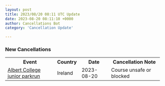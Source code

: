 ```yaml
---
layout: post
title: 2023/08/20 08:11 UTC Update
date: 2023-08-20 08:11:10 +0000
author: Cancellations Bot
category: 'Cancellation Update'

---
```


<h3>New Cancellations</h3>
<div class='hscrollable'>
<table style='width: 100%'>
    <tr>
        <th>Event</th>
        <th>Country</th>
        <th>Date</th>
        <th>Cancellation Note</th>
    </tr>
    <tr>
        <td><a href="https://www.parkrun.ie/albertcollege-juniors">Albert College junior parkrun</a></td>
        <td>Ireland</td>
        <td>2023-08-20</td>
        <td>Course unsafe or blocked</td>
    </tr>
</table>
</div>
